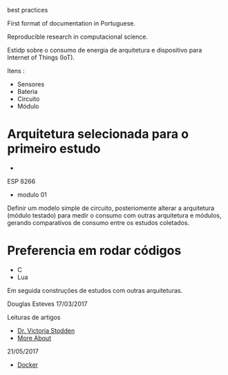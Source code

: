 best practices


First format of documentation in Portuguese. 

Reproducible research in computacional science.

Estidp sobre o consumo de energia de arquitetura e dispositivo para Internet of Things (IoT).

Itens :
- Sensores
- Bateria
- Circuito
- Módulo

# Arquitetura selecionada para o primeiro estudo 
 - 
ESP 8266
  - modulo 01
  
Definir um modelo simple de circuito, posteriomente alterar a arquitetura (módulo testado) para medir o consumo
com outras arquitetura e módulos, gerando comparativos de consumo entre os estudos coletados.

# Preferencia em rodar códigos 
  - C
  - Lua

Em seguida construções de estudos com outras arquiteturas.

Douglas Esteves 
17/03/2017


Leituras de artigos 

* [Dr. Victoria Stodden](http://web.stanford.edu/~vcs/)
* [More About](https://ischool.illinois.edu/people/faculty/vcs)


21/05/2017
* [Docker](https://www.digitalocean.com/community/tutorials/how-to-install-and-use-docker-on-centos-7)
